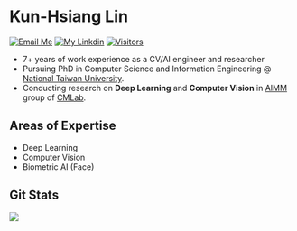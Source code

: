 # Kun-Hsiang Lin

[![Email Me](https://img.shields.io/badge/Email%20Me-EA4335?logo=Gmail&logoColor=white&style=for-the-badge)](mailto:utmostof9@gmail.com)
[![My Linkdin](https://img.shields.io/badge/My%20Linkedin-%230077B5?logo=linkedin&logoColor=white&style=for-the-badge)](https://www.linkedin.com/in/kun-4867b9180)
[![Visitors](https://api.visitorbadge.io/api/visitors?path=https%3A%2F%2Fgithub.com%2Fkunkunlin1221&label=VISITORS&labelColor=%23dce775&countColor=%23697689)](https://visitorbadge.io/status?path=https%3A%2F%2Fgithub.com%2Fkunkunlin1221)

- 7+ years of work experience as a CV/AI engineer and researcher
- Pursuing PhD in Computer Science and Information Engineering @ [National Taiwan University](https://www.csie.ntu.edu.tw/).  
- Conducting research on **Deep Learning** and **Computer Vision** in [AIMM](https://aimm.cmlab.csie.ntu.edu.tw) group of [CMLab](https://cmlab.csie.ntu.edu.tw). 


## Areas of Expertise

- Deep Learning 
- Computer Vision
- Biometric AI (Face)

## Git Stats

<p align="left">
  <a href="https://github.com/kunkunlin1221">
    <img src="https://github-stats-alpha.vercel.app/api?username=kunkunlin1221&cc=22272e&tc=37BCF6&ic=fff&bc=0000">
  </a>
</p>
